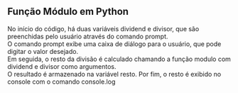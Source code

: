 ## Função Módulo em Python ##

<p> No início do código, há duas variáveis dividend e divisor, que são preenchidas pelo usuário através do comando prompt. <br> 
O comando prompt exibe uma caixa de diálogo para o usuário, que pode digitar o valor desejado.<br> 
Em seguida, o resto da divisão é calculado chamando a função modulo com dividend e divisor como argumentos.<br> O resultado é armazenado na variável resto. Por fim, o resto é exibido no console com o comando console.log<p>